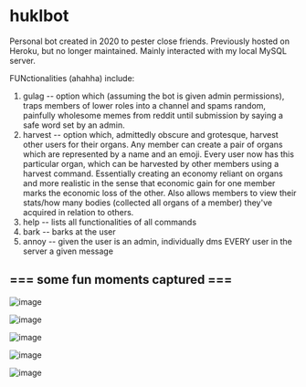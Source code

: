 # huklbot

Personal bot created in 2020 to pester close friends. Previously hosted on Heroku, but no longer maintained. 
Mainly interacted with my local MySQL server. 

FUNctionalities (ahahha) include:
1) gulag -- option which (assuming the bot is given admin permissions), traps members of lower roles 
into a channel and spams random, painfully wholesome memes from reddit until submission by saying a 
safe word set by an admin.
2) harvest -- option which, admittedly obscure and grotesque, harvest other users for their organs. 
Any member can create a pair of organs which are represented by a name and an emoji. Every user now
has this particular organ, which can be harvested by other members using a harvest command. Essentially
creating an economy reliant on organs and more realistic in the sense that economic gain for one member 
marks the economic loss of the other. Also allows members to view their stats/how many bodies (collected
all organs of a member) they've acquired in relation to others.
3) help -- lists all functionalities of all commands
4) bark -- barks at the user
5) annoy -- given the user is an admin, individually dms EVERY user in the server a given message

## === some fun moments captured ===
![image](https://github.com/RaphaelleTherese/huklbot/assets/48529149/ba3d707a-16d7-4cde-9d2f-60d9c1d08b02)

![image](https://github.com/RaphaelleTherese/huklbot/assets/48529149/b8106fa2-2a36-4c7c-98c3-f234698a2c50)

![image](https://github.com/RaphaelleTherese/huklbot/assets/48529149/8c1dbfa9-1f01-4fed-8ee5-7ef10c26d641)

![image](https://github.com/RaphaelleTherese/huklbot/assets/48529149/c0f21087-6060-45c4-880c-8cd8b92713c2)

![image](https://github.com/RaphaelleTherese/huklbot/assets/48529149/d2762831-6ffc-41cb-ad97-53d514261461)

